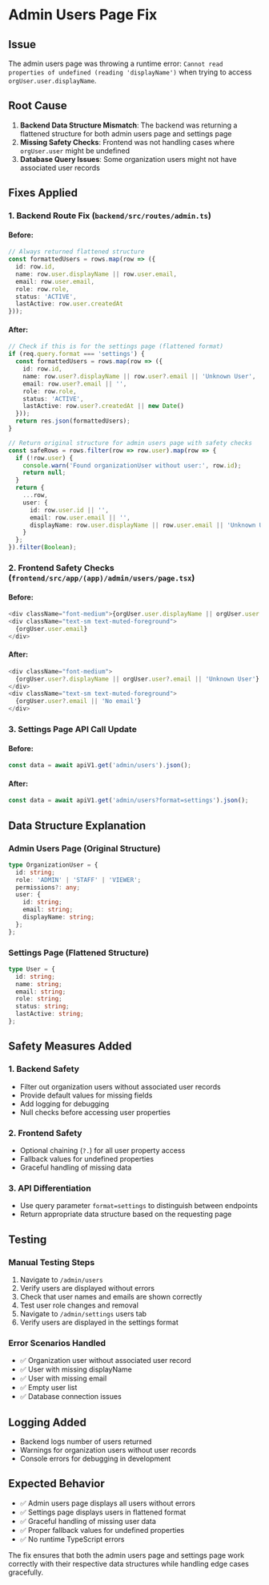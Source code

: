 # Admin Users Page Fix

## Issue
The admin users page was throwing a runtime error: `Cannot read properties of undefined (reading 'displayName')` when trying to access `orgUser.user.displayName`.

## Root Cause
1. **Backend Data Structure Mismatch**: The backend was returning a flattened structure for both admin users page and settings page
2. **Missing Safety Checks**: Frontend was not handling cases where `orgUser.user` might be undefined
3. **Database Query Issues**: Some organization users might not have associated user records

## Fixes Applied

### 1. Backend Route Fix (`backend/src/routes/admin.ts`)

#### Before:
```typescript
// Always returned flattened structure
const formattedUsers = rows.map(row => ({
  id: row.id,
  name: row.user.displayName || row.user.email,
  email: row.user.email,
  role: row.role,
  status: 'ACTIVE',
  lastActive: row.user.createdAt
}));
```

#### After:
```typescript
// Check if this is for the settings page (flattened format)
if (req.query.format === 'settings') {
  const formattedUsers = rows.map(row => ({
    id: row.id,
    name: row.user?.displayName || row.user?.email || 'Unknown User',
    email: row.user?.email || '',
    role: row.role,
    status: 'ACTIVE',
    lastActive: row.user?.createdAt || new Date()
  }));
  return res.json(formattedUsers);
}

// Return original structure for admin users page with safety checks
const safeRows = rows.filter(row => row.user).map(row => {
  if (!row.user) {
    console.warn('Found organizationUser without user:', row.id);
    return null;
  }
  return {
    ...row,
    user: {
      id: row.user.id || '',
      email: row.user.email || '',
      displayName: row.user.displayName || row.user.email || 'Unknown User'
    }
  };
}).filter(Boolean);
```

### 2. Frontend Safety Checks (`frontend/src/app/(app)/admin/users/page.tsx`)

#### Before:
```typescript
<div className="font-medium">{orgUser.user.displayName || orgUser.user.email}</div>
<div className="text-sm text-muted-foreground">
  {orgUser.user.email}
</div>
```

#### After:
```typescript
<div className="font-medium">
  {orgUser.user?.displayName || orgUser.user?.email || 'Unknown User'}
</div>
<div className="text-sm text-muted-foreground">
  {orgUser.user?.email || 'No email'}
</div>
```

### 3. Settings Page API Call Update

#### Before:
```typescript
const data = await apiV1.get('admin/users').json();
```

#### After:
```typescript
const data = await apiV1.get('admin/users?format=settings').json();
```

## Data Structure Explanation

### Admin Users Page (Original Structure)
```typescript
type OrganizationUser = {
  id: string;
  role: 'ADMIN' | 'STAFF' | 'VIEWER';
  permissions?: any;
  user: {
    id: string;
    email: string;
    displayName: string;
  };
};
```

### Settings Page (Flattened Structure)
```typescript
type User = {
  id: string;
  name: string;
  email: string;
  role: string;
  status: string;
  lastActive: string;
};
```

## Safety Measures Added

### 1. Backend Safety
- Filter out organization users without associated user records
- Provide default values for missing fields
- Add logging for debugging
- Null checks before accessing user properties

### 2. Frontend Safety
- Optional chaining (`?.`) for all user property access
- Fallback values for undefined properties
- Graceful handling of missing data

### 3. API Differentiation
- Use query parameter `format=settings` to distinguish between endpoints
- Return appropriate data structure based on the requesting page

## Testing

### Manual Testing Steps
1. Navigate to `/admin/users`
2. Verify users are displayed without errors
3. Check that user names and emails are shown correctly
4. Test user role changes and removal
5. Navigate to `/admin/settings` users tab
6. Verify users are displayed in the settings format

### Error Scenarios Handled
- ✅ Organization user without associated user record
- ✅ User with missing displayName
- ✅ User with missing email
- ✅ Empty user list
- ✅ Database connection issues

## Logging Added
- Backend logs number of users returned
- Warnings for organization users without user records
- Console errors for debugging in development

## Expected Behavior
- ✅ Admin users page displays all users without errors
- ✅ Settings page displays users in flattened format
- ✅ Graceful handling of missing user data
- ✅ Proper fallback values for undefined properties
- ✅ No runtime TypeScript errors

The fix ensures that both the admin users page and settings page work correctly with their respective data structures while handling edge cases gracefully.
